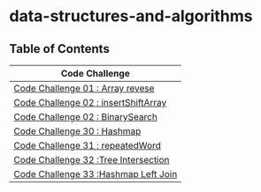 # data-structures-and-algorithms 

## Table of Contents
| Code Challenge                                                                            |
|-------------------------------------------------------------------------------------------| 
| [Code Challenge 01 : Array revese ](./codeChallenge1/arrayreverse.md)                     | 
| [Code Challenge 02 : insertShiftArray ](./codeChallenge2/insertShiftArray.md)             | 
| [Code Challenge 02 : BinarySearch ](./codeChallenge3/BinarySearch.md)                     | 
| [Code Challenge 30 : Hashmap ](./HashMap/README.MD)                                       | 
| [Code Challenge 31 : repeatedWord ](./HashMap/Hashmap-README/CC31-repeatedWord.md)        |
| [Code Challenge 32 :Tree Intersection](./HashMap/Hashmap-README/CC32-TreeIntersection.md) | 
| [Code Challenge 33 :Hashmap Left Join](./HashMap/Hashmap-README/CC33-HashmapLeftJoin.md)  | 
